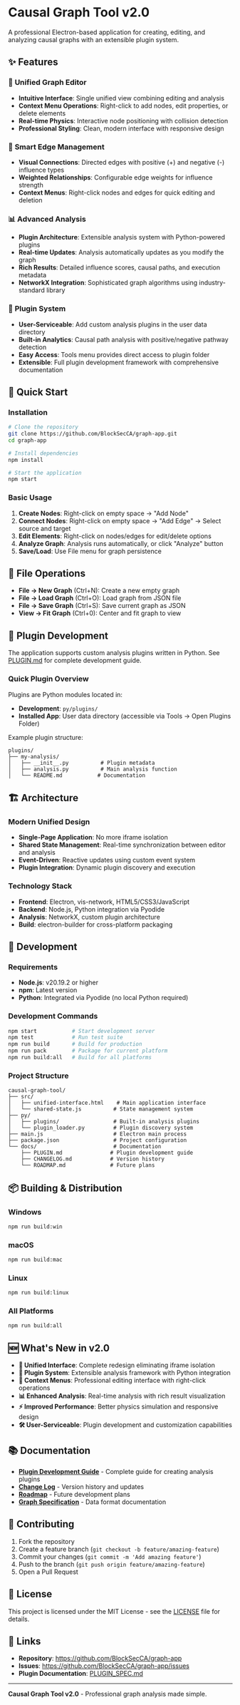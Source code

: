 # Causal Graph Tool v2.0

A professional Electron-based application for creating, editing, and analyzing causal graphs with an extensible plugin system.

## ✨ Features

### 🎨 **Unified Graph Editor**
- **Intuitive Interface**: Single unified view combining editing and analysis
- **Context Menu Operations**: Right-click to add nodes, edit properties, or delete elements
- **Real-time Physics**: Interactive node positioning with collision detection
- **Professional Styling**: Clean, modern interface with responsive design

### 🔗 **Smart Edge Management**
- **Visual Connections**: Directed edges with positive (+) and negative (-) influence types
- **Weighted Relationships**: Configurable edge weights for influence strength
- **Context Menus**: Right-click nodes and edges for quick editing and deletion

### 📊 **Advanced Analysis**
- **Plugin Architecture**: Extensible analysis system with Python-powered plugins
- **Real-time Updates**: Analysis automatically updates as you modify the graph
- **Rich Results**: Detailed influence scores, causal paths, and execution metadata
- **NetworkX Integration**: Sophisticated graph algorithms using industry-standard library

### 🔌 **Plugin System**
- **User-Serviceable**: Add custom analysis plugins in the user data directory
- **Built-in Analytics**: Causal path analysis with positive/negative pathway detection
- **Easy Access**: Tools menu provides direct access to plugin folder
- **Extensible**: Full plugin development framework with comprehensive documentation

## 🚀 Quick Start

### Installation
```bash
# Clone the repository
git clone https://github.com/BlockSecCA/graph-app.git
cd graph-app

# Install dependencies
npm install

# Start the application
npm start
```

### Basic Usage

1. **Create Nodes**: Right-click on empty space → "Add Node"
2. **Connect Nodes**: Right-click on empty space → "Add Edge" → Select source and target
3. **Edit Elements**: Right-click on nodes/edges for edit/delete options
4. **Analyze Graph**: Analysis runs automatically, or click "Analyze" button
5. **Save/Load**: Use File menu for graph persistence

## 📁 File Operations

- **File → New Graph** (Ctrl+N): Create a new empty graph
- **File → Load Graph** (Ctrl+O): Load graph from JSON file
- **File → Save Graph** (Ctrl+S): Save current graph as JSON
- **View → Fit Graph** (Ctrl+0): Center and fit graph to view

## 🔌 Plugin Development

The application supports custom analysis plugins written in Python. See [PLUGIN.md](./PLUGIN.md) for complete development guide.

### Quick Plugin Overview

Plugins are Python modules located in:
- **Development**: `py/plugins/`
- **Installed App**: User data directory (accessible via Tools → Open Plugins Folder)

Example plugin structure:
```
plugins/
├── my-analysis/
│   ├── __init__.py          # Plugin metadata
│   ├── analysis.py          # Main analysis function  
│   └── README.md           # Documentation
```

## 🏗 Architecture

### Modern Unified Design
- **Single-Page Application**: No more iframe isolation
- **Shared State Management**: Real-time synchronization between editor and analysis
- **Event-Driven**: Reactive updates using custom event system
- **Plugin Integration**: Dynamic plugin discovery and execution

### Technology Stack
- **Frontend**: Electron, vis-network, HTML5/CSS3/JavaScript
- **Backend**: Node.js, Python integration via Pyodide
- **Analysis**: NetworkX, custom plugin architecture
- **Build**: electron-builder for cross-platform packaging

## 🔧 Development

### Requirements
- **Node.js**: v20.19.2 or higher
- **npm**: Latest version
- **Python**: Integrated via Pyodide (no local Python required)

### Development Commands
```bash
npm start           # Start development server
npm test            # Run test suite
npm run build       # Build for production
npm run pack        # Package for current platform
npm run build:all   # Build for all platforms
```

### Project Structure
```
causal-graph-tool/
├── src/
│   ├── unified-interface.html    # Main application interface
│   └── shared-state.js          # State management system
├── py/
│   ├── plugins/                 # Built-in analysis plugins
│   └── plugin_loader.py         # Plugin discovery system
├── main.js                      # Electron main process
├── package.json                 # Project configuration
└── docs/                        # Documentation
    ├── PLUGIN.md               # Plugin development guide
    ├── CHANGELOG.md            # Version history
    └── ROADMAP.md              # Future plans
```

## 📦 Building & Distribution

### Windows
```bash
npm run build:win
```

### macOS
```bash
npm run build:mac
```

### Linux
```bash
npm run build:linux
```

### All Platforms
```bash
npm run build:all
```

## 🆕 What's New in v2.0

- **🎯 Unified Interface**: Complete redesign eliminating iframe isolation
- **🔌 Plugin System**: Extensible analysis framework with Python integration
- **🎨 Context Menus**: Professional editing interface with right-click operations
- **📊 Enhanced Analysis**: Real-time analysis with rich result visualization
- **⚡ Improved Performance**: Better physics simulation and responsive design
- **🛠 User-Serviceable**: Plugin development and customization capabilities

## 📚 Documentation

- **[Plugin Development Guide](./PLUGIN.md)** - Complete guide for creating analysis plugins
- **[Change Log](./CHANGELOG.md)** - Version history and updates
- **[Roadmap](./ROADMAP.md)** - Future development plans
- **[Graph Specification](./GRAPH_SPEC.md)** - Data format documentation

## 🤝 Contributing

1. Fork the repository
2. Create a feature branch (`git checkout -b feature/amazing-feature`)
3. Commit your changes (`git commit -m 'Add amazing feature'`)
4. Push to the branch (`git push origin feature/amazing-feature`)
5. Open a Pull Request

## 📄 License

This project is licensed under the MIT License - see the [LICENSE](LICENSE) file for details.

## 🔗 Links

- **Repository**: https://github.com/BlockSecCA/graph-app
- **Issues**: https://github.com/BlockSecCA/graph-app/issues
- **Plugin Documentation**: [PLUGIN_SPEC.md](./PLUGIN_SPEC.md)

---

**Causal Graph Tool v2.0** - Professional graph analysis made simple.